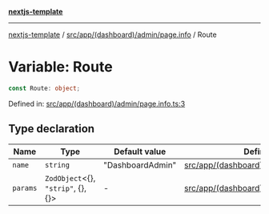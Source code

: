 [**nextjs-template**](README.md)

---

[nextjs-template](README.md) / [src/app/(dashboard)/admin/page.info](<src.app.(dashboard).admin.page.info.md>) / Route

# Variable: Route

```ts
const Route: object;
```

Defined in: [src/app/(dashboard)/admin/page.info.ts:3](<https://github.com/Its-Satyajit/nextjs-template/blob/c8d81b09293d759cbf04e9bc7e542cc7d90740e6/src/app/(dashboard)/admin/page.info.ts#L3>)

## Type declaration

| Name                         | Type                                       | Default value    | Defined in                                                                                                                                                                            |
| ---------------------------- | ------------------------------------------ | ---------------- | ------------------------------------------------------------------------------------------------------------------------------------------------------------------------------------- |
| <a id="name"></a> `name`     | `string`                                   | "DashboardAdmin" | [src/app/(dashboard)/admin/page.info.ts:4](<https://github.com/Its-Satyajit/nextjs-template/blob/c8d81b09293d759cbf04e9bc7e542cc7d90740e6/src/app/(dashboard)/admin/page.info.ts#L4>) |
| <a id="params"></a> `params` | `ZodObject`\<\{\}, `"strip"`, \{\}, \{\}\> | -                | [src/app/(dashboard)/admin/page.info.ts:5](<https://github.com/Its-Satyajit/nextjs-template/blob/c8d81b09293d759cbf04e9bc7e542cc7d90740e6/src/app/(dashboard)/admin/page.info.ts#L5>) |
